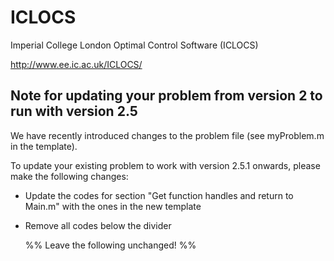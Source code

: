 # ICLOCS
Imperial College London Optimal Control Software (ICLOCS)

http://www.ee.ic.ac.uk/ICLOCS/

## Note for updating your problem from version 2 to run with version 2.5

We have recently introduced changes to the problem file (see myProblem.m in the template). 

To update your existing problem to work with version 2.5.1 onwards, please make the following changes:
* Update the codes for section "Get function handles and return to Main.m" with the ones in the new template
* Remove all codes below the divider

	%% Leave the following unchanged! %%
